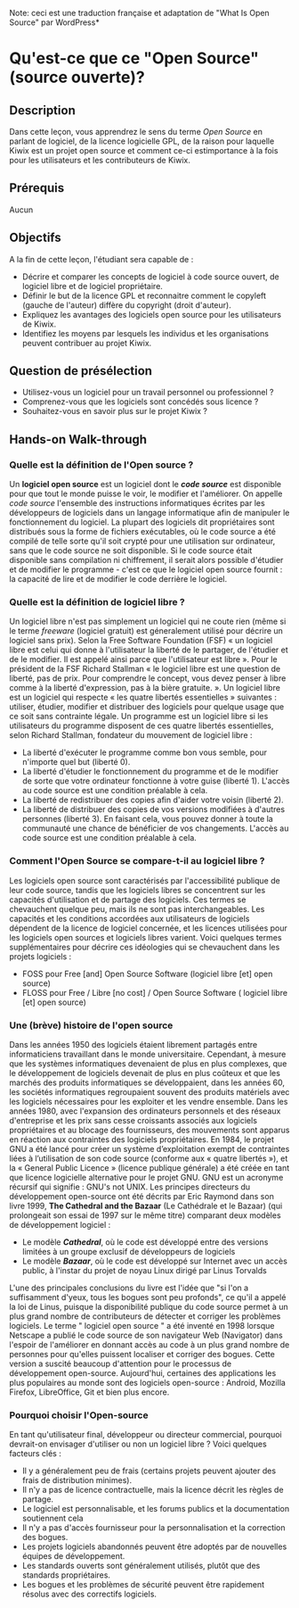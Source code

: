 Note: ceci est une traduction française et adaptation de "What Is Open Source" par WordPress*

# Qu'est-ce que ce "Open Source" (source ouverte)?

## Description

Dans cette leçon, vous apprendrez le sens du terme _Open Source_ en parlant de logiciel, de la licence logicielle GPL, de la raison pour laquelle Kiwix est un projet open source et comment ce-ci estimportance à la fois  pour les utilisateurs et les contributeurs de Kiwix.

## Prérequis

Aucun

## Objectifs

A la fin de cette leçon, l'étudiant sera capable de :
* Décrire et comparer les concepts de logiciel à code source ouvert, de logiciel libre et de logiciel propriétaire.
* Définir le but de la licence GPL et reconnaitre comment le copyleft (gauche de l'auteur) diffère du copyright (droit d'auteur).
* Expliquez les avantages des logiciels open source pour les utilisateurs de Kiwix.
* Identifiez les moyens par lesquels les individus et les organisations peuvent contribuer au projet Kiwix.

## Question de présélection

* Utilisez-vous un logiciel pour un travail personnel ou professionnel ?
* Comprenez-vous que les logiciels sont concédés sous licence ?
* Souhaitez-vous en savoir plus sur le projet Kiwix ?

## Hands-on Walk-through
### Quelle est la définition de l'Open source ?
Un **logiciel open source** est un logiciel dont le _**code source**_ est disponible pour que tout le monde puisse le voir, le modifier et l'améliorer. On appelle _code source_ l'ensemble des instructions informatiques écrites par les développeurs de logiciels dans un langage informatique afin de manipuler le fonctionnement du logiciel. La plupart des logiciels dit propriétaires sont distribués sous la forme de fichiers exécutables, où le code source a été compilé de telle sorte qu'il soit crypté pour une utilisation sur ordinateur, sans que le code source ne soit disponible. Si le code source était disponible sans compilation ni chiffrement, il serait alors possible d'étudier et de modifier le programme - c'est ce que le logiciel open source fournit : la capacité de lire et de modifier le code derrière le logiciel.

### Quelle est la définition de logiciel libre ?
Un logiciel libre n'est pas simplement un logiciel qui ne coute rien (même si le terme  _freeware_ (logiciel gratuit) est géneralement utilisé pour décrire un logiciel sans prix). 
Selon la Free Software Foundation (FSF) « un logiciel libre est celui qui donne à l'utilisateur la liberté de le partager, de l'étudier et de le modifier. Il est appelé ainsi parce que l'utilisateur est libre ».
Pour le président de la FSF Richard Stallman « le logiciel libre est une question de liberté, pas de prix. Pour comprendre le concept, vous devez penser à libre comme à la liberté d'expression, pas à la bière gratuite. ». Un logiciel libre est un logiciel qui respecte « les quatre libertés essentielles » suivantes : utiliser, étudier, modifier et distribuer des logiciels pour quelque usage que ce soit sans contrainte légale. Un programme est un logiciel libre si les utilisateurs du programme disposent de ces quatre libertés essentielles, selon Richard Stallman, fondateur du mouvement de logiciel libre :
* La liberté d'exécuter le programme comme bon vous semble, pour n'importe quel but (liberté 0).
* La liberté d'étudier le fonctionnement du programme et de le modifier de sorte que votre ordinateur fonctionne à votre guise (liberté 1). L'accès au code source est une condition préalable à cela.
* La liberté de redistribuer des copies afin d'aider votre voisin (liberté 2).
* La liberté de distribuer des copies de vos versions modifiées à d'autres personnes (liberté 3). En faisant cela, vous pouvez donner à toute la communauté une chance de bénéficier de vos changements. L'accès au code source est une condition préalable à cela.

### Comment l'Open Source se compare-t-il au logiciel libre ?
Les logiciels open source sont caractérisés par l'accessibilité publique de leur code source, tandis que les logiciels libres se concentrent sur les capacités d'utilisation et de partage des logiciels. Ces termes se chevauchent quelque peu, mais ils ne sont pas interchangeables. Les capacités et les conditions accordées aux utilisateurs de logiciels dépendent de la licence de logiciel concernée, et les licences utilisées pour les logiciels open sources et logiciels libres varient. Voici quelques termes supplémentaires pour décrire ces idéologies qui se chevauchent dans les projets logiciels :
* FOSS pour Free [and] Open Source Software (logiciel libre [et] open source)
* FLOSS pour Free / Libre [no cost] / Open Source Software ( logiciel libre [et] open source)

### Une (brève) histoire de l'open source

Dans les années 1950 des logiciels étaient librement partagés entre informaticiens travaillant dans le monde universitaire. Cependant, à mesure que les systèmes informatiques devenaient de plus en plus complexes, que le développement de logiciels devenait de plus en plus coûteux et que les marchés des produits informatiques se développaient, dans les années 60, les sociétés informatiques regroupaient souvent des produits matériels avec les logiciels nécessaires pour les exploiter et les vendre ensemble. Dans les années 1980, avec l'expansion des ordinateurs personnels et des réseaux d'entreprise et les prix sans cesse croissants associés aux logiciels propriétaires et au blocage des fournisseurs, des mouvements sont apparus en réaction aux contraintes des logiciels propriétaires. En 1984, le projet GNU a été lancé pour créer un système d’exploitation exempt de contraintes liées à l’utilisation de son code source (conforme aux « quatre libertés »), et la « General Public Licence » (licence publique générale) a été créée en tant que licence logicielle alternative pour le projet GNU. GNU est un acronyme récursif qui signifie : GNU's not UNIX. Les principes directeurs du développement open-source ont été décrits par Eric Raymond dans son livre 1999, **The Cathedral and the Bazaar** (Le Cathédrale et le Bazaar) (qui prolongeait son essai de 1997 sur le même titre) comparant deux modèles de développement logiciel :
* Le modèle ***Cathedral***, où le code est développé entre des versions limitées à un groupe exclusif de développeurs de logiciels 
* Le modèle ***Bazaar***, où le code est développé sur Internet avec un accès public, à l'instar du projet de noyau Linux dirigé par Linus Torvalds

L'une des principales conclusions du livre est l'idée que "si l'on a suffisamment d'yeux, tous les bogues sont peu profonds", ce qu'il a appelé la loi de Linus, puisque la disponibilité publique du code source permet à un plus grand nombre de contributeurs de détecter et corriger les problèmes logiciels. Le terme " logiciel open source " a été inventé en 1998 lorsque Netscape a publié le code source de son navigateur Web (Navigator) dans l'espoir de l'améliorer en donnant accès au code à un plus grand nombre de personnes pour qu'elles puissent localiser et corriger des bogues. Cette version a suscité beaucoup d'attention pour le processus de développement open-source. Aujourd'hui, certaines des applications les plus populaires au monde sont des logiciels open-source : Android, Mozilla Firefox, LibreOffice, Git et bien plus encore.

### Pourquoi choisir l'Open-source

En tant qu'utilisateur final, développeur ou directeur commercial, pourquoi devrait-on envisager d'utiliser ou non un logiciel libre ? Voici quelques facteurs clés :

* Il y a généralement peu de frais (certains projets peuvent ajouter des frais de distribution minimes).
* Il n'y a pas de licence contractuelle, mais la licence décrit les règles de partage.
* Le logiciel est personnalisable, et les forums publics et la documentation soutiennent cela
* Il n'y a pas d'accès fournisseur pour la personnalisation et la correction des bogues.
* Les projets logiciels abandonnés peuvent être adoptés par de nouvelles équipes de développement.
* Les standards ouverts sont généralement utilisés, plutôt que des standards propriétaires.
* Les bogues et les problèmes de sécurité peuvent être rapidement résolus avec des correctifs logiciels.
